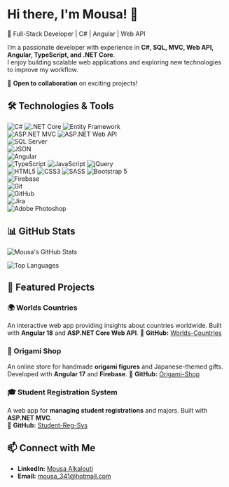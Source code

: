 # Hi there, I'm Mousa! 👋  
🚀 Full-Stack Developer | C# | Angular | Web API

I’m a passionate developer with experience in **C#, SQL, MVC, Web API, Angular, TypeScript, and .NET Core**.  
I enjoy building scalable web applications and exploring new technologies to improve my workflow.  

📌 **Open to collaboration** on exciting projects!  

## 🛠️ Technologies & Tools
![C#](https://img.shields.io/badge/-C%23-239120?logo=c-sharp&logoColor=white&style=flat) 
![.NET Core](https://img.shields.io/badge/-.NET%20Core-5C2D91?logo=dotnet&logoColor=white&style=flat) 
![Entity Framework](https://img.shields.io/badge/-Entity%20Framework-5C2D91?logo=dotnet&logoColor=white&style=flat)  
![ASP.NET MVC](https://img.shields.io/badge/-ASP.NET%20MVC-5C2D91?logo=dotnet&logoColor=white&style=flat) 
![ASP.NET Web API](https://img.shields.io/badge/-ASP.NET%20Web%20API-5C2D91?logo=dotnet&logoColor=white&style=flat)  
![SQL Server](https://img.shields.io/badge/-SQL%20Server-CC2927?logo=microsoft-sql-server&logoColor=white&style=flat)  
![JSON](https://img.shields.io/badge/-JSON-000000?logo=json&logoColor=white&style=flat)  
![Angular](https://img.shields.io/badge/-Angular-DD0031?logo=angular&logoColor=white&style=flat)  
![TypeScript](https://img.shields.io/badge/-TypeScript-3178C6?logo=typescript&logoColor=white&style=flat) 
![JavaScript](https://img.shields.io/badge/-JavaScript-F7DF1E?logo=javascript&logoColor=black&style=flat) 
![jQuery](https://img.shields.io/badge/-jQuery-0769AD?logo=jquery&logoColor=white&style=flat)  
![HTML5](https://img.shields.io/badge/-HTML5-E34F26?logo=html5&logoColor=white&style=flat) 
![CSS3](https://img.shields.io/badge/-CSS3-1572B6?logo=css3&logoColor=white&style=flat) 
![SASS](https://img.shields.io/badge/-SASS-CC6699?logo=sass&logoColor=white&style=flat) 
![Bootstrap 5](https://img.shields.io/badge/-Bootstrap-7952B3?logo=bootstrap&logoColor=white&style=flat)  
![Firebase](https://img.shields.io/badge/-Firebase-FFCA28?logo=firebase&logoColor=black&style=flat)  
![Git](https://img.shields.io/badge/-Git-F05032?logo=git&logoColor=white&style=flat)  
![GitHub](https://img.shields.io/badge/-GitHub-181717?logo=github&logoColor=white&style=flat)  
![Jira](https://img.shields.io/badge/-Jira-0052CC?logo=jira&logoColor=white&style=flat)  
![Adobe Photoshop](https://img.shields.io/badge/-Adobe%20Photoshop-31A8FF?logo=adobe-photoshop&logoColor=white&style=flat)  

## 📊 GitHub Stats  
![Mousa's GitHub Stats](https://github-readme-stats.vercel.app/api?username=Mousa90&show_icons=true&theme=radical)  

![Top Languages](https://github-readme-stats.vercel.app/api/top-langs/?username=Mousa90&layout=compact&theme=radical)  

## 🚀 Featured Projects  
### 🌍 Worlds Countries  
An interactive web app providing insights about countries worldwide. Built with **Angular 18** and **ASP.NET Core Web API**.
🔗 **GitHub:** [Worlds-Countries](https://github.com/Mousa90/Worlds-Countries)  

### 🏪 Origami Shop  
An online store for handmade **origami figures** and Japanese-themed gifts. Developed with **Angular 17** and **Firebase**.
🔗 **GitHub:** [Origami-Shop](https://github.com/Mousa90/Origami-Shop)  

### 🎓 Student Registration System  
A web app for **managing student registrations** and majors. Built with **ASP.NET MVC**.  
🔗 **GitHub:** [Student-Reg-Sys](https://github.com/Mousa90/Student-Reg-Sys)  

## 📫 Connect with Me
- **LinkedIn:** [Mousa Alkalouti](https://www.linkedin.com/in/mousa-alkalouti)  
- **Email:** [mousa_341@hotmail.com](mailto:mousa_341@hotmail.com)
